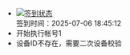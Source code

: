 - [![签到状态](https://github.com/womade/Cloud189-Actions/actions/workflows/main.yml/badge.svg?branch=main)](https://github.com/womade/Cloud189-Actions/actions/workflows/main.yml) <br> 签到时间：2025-07-06 18:45:12
- 开始执行帐号1
- 设备ID不存在，需要二次设备校验
